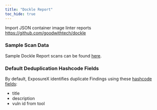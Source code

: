 ```yaml
---
title: "Dockle Report"
toc_hide: true
---
```

Import JSON container image linter reports
<https://github.com/goodwithtech/dockle>

### Sample Scan Data
Sample Dockle Report scans can be found [here](https://github.com/ExposureX/django-ExposureX/tree/master/unittests/scans/dockle).

### Default Deduplication Hashcode Fields
By default, ExposureX identifies duplicate Findings using these [hashcode fields](https://docs.exposurex.com/en/working_with_findings/finding_deduplication/about_deduplication/):

- title
- description
- vuln id from tool
